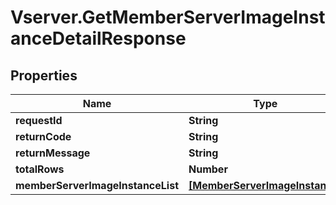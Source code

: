 # Vserver.GetMemberServerImageInstanceDetailResponse

## Properties
Name | Type | Description | Notes
------------ | ------------- | ------------- | -------------
**requestId** | **String** |  | [optional] 
**returnCode** | **String** |  | [optional] 
**returnMessage** | **String** |  | [optional] 
**totalRows** | **Number** |  | [optional] 
**memberServerImageInstanceList** | [**[MemberServerImageInstance]**](MemberServerImageInstance.md) |  | [optional] 



